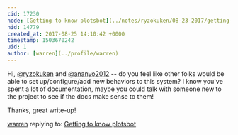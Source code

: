 ```yaml
---
cid: 17230
node: [Getting to know plotsbot](../notes/ryzokuken/08-23-2017/getting-to-know-plotsbot)
nid: 14779
created_at: 2017-08-25 14:10:42 +0000
timestamp: 1503670242
uid: 1
author: [warren](../profile/warren)
---
```


Hi, [@ryzokuken](/profile/ryzokuken) and [@ananyo2012](/profile/ananyo2012) -- do you feel like other folks would be able to set up/configure/add new behaviors to this system? I know you've spent a lot of documentation, maybe you could talk with someone new to the project to see if the docs make sense to them!

Thanks, great write-up!

[warren](../profile/warren) replying to: [Getting to know plotsbot](../notes/ryzokuken/08-23-2017/getting-to-know-plotsbot)

